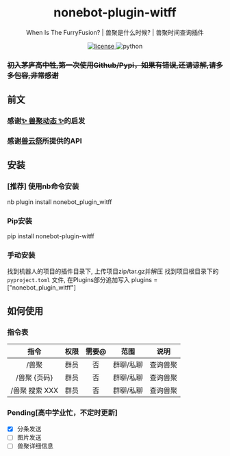 

<div align="center">

# nonebot-plugin-witff
When Is The FurryFusion? | 兽聚是什么时候? | 兽聚时间查询插件

<a href="https://github.com/TheChenXI/nonebot-plugin-witff/blob/main/LICENSE">
    <img src="https://img.shields.io/github/license/Ekac00/nonebot-plugin-furryfusion.svg" alt="license">
</a>
<img src="https://img.shields.io/badge/python-3.9+-blue.svg" alt="python">

</div>

### <del>初入茅庐高中牲,第一次使用Github/Pypi，如果有错误,还请谅解,请多多包容,非常感谢</del>

## 前文

### 感谢<a href="https://github.com/Ekac00/nonebot-plugin-furryfusion/">✨ 兽聚动态 ✨</a>的启发

### 感谢<a href="https://console-docs.apipost.cn/preview/fcba96ab381efa80/fdb51b00b68a9bbf?target_id=3a8b741e-9648-4469-8f47-98484378fdcf">兽云祭</a>所提供的API

## 安装

### [推荐] 使用nb命令安装

nb plugin install nonebot_plugin_witff

### Pip安装

 pip install nonebot-plugin-witff

### 手动安装

找到机器人的项目的插件目录下, 上传项目zip/tar.gz并解压
找到项目根目录下的 `pyproject.toml` 文件, 在Plugins部分追加写入
plugins = ["nonebot_plugin_witff"]



## 如何使用

### 指令表
| 指令 | 权限 | 需要@ | 范围 | 说明 |
|:-----:|:----:|:----:|:----:|:----:|
| /兽聚 | 群员 | 否 | 群聊/私聊 | 查询兽聚  |
| /兽聚  {页码} | 群员 | 否 | 群聊/私聊 | 查询兽聚  |
| /兽聚 搜索 XXX| 群员 | 否 | 群聊/私聊 | 查询兽聚  |



### Pending[高中学业忙，不定时更新]
 - [x] 分条发送
 - [ ] 图片发送
 - [ ] 兽聚详细信息

